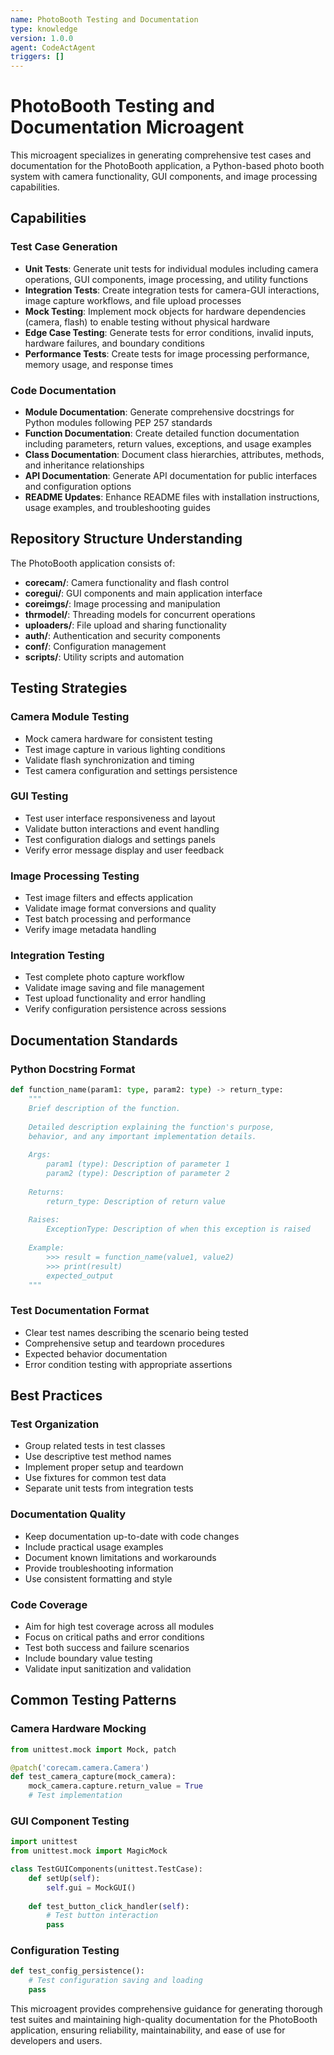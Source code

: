 ```yaml
---
name: PhotoBooth Testing and Documentation
type: knowledge
version: 1.0.0
agent: CodeActAgent
triggers: []
---
```


# PhotoBooth Testing and Documentation Microagent

This microagent specializes in generating comprehensive test cases and documentation for the PhotoBooth application, a Python-based photo booth system with camera functionality, GUI components, and image processing capabilities.

## Capabilities

### Test Case Generation
- **Unit Tests**: Generate unit tests for individual modules including camera operations, GUI components, image processing, and utility functions
- **Integration Tests**: Create integration tests for camera-GUI interactions, image capture workflows, and file upload processes
- **Mock Testing**: Implement mock objects for hardware dependencies (camera, flash) to enable testing without physical hardware
- **Edge Case Testing**: Generate tests for error conditions, invalid inputs, hardware failures, and boundary conditions
- **Performance Tests**: Create tests for image processing performance, memory usage, and response times

### Code Documentation
- **Module Documentation**: Generate comprehensive docstrings for Python modules following PEP 257 standards
- **Function Documentation**: Create detailed function documentation including parameters, return values, exceptions, and usage examples
- **Class Documentation**: Document class hierarchies, attributes, methods, and inheritance relationships
- **API Documentation**: Generate API documentation for public interfaces and configuration options
- **README Updates**: Enhance README files with installation instructions, usage examples, and troubleshooting guides

## Repository Structure Understanding

The PhotoBooth application consists of:
- **corecam/**: Camera functionality and flash control
- **coregui/**: GUI components and main application interface
- **coreimgs/**: Image processing and manipulation
- **thrmodel/**: Threading models for concurrent operations
- **uploaders/**: File upload and sharing functionality
- **auth/**: Authentication and security components
- **conf/**: Configuration management
- **scripts/**: Utility scripts and automation

## Testing Strategies

### Camera Module Testing
- Mock camera hardware for consistent testing
- Test image capture in various lighting conditions
- Validate flash synchronization and timing
- Test camera configuration and settings persistence

### GUI Testing
- Test user interface responsiveness and layout
- Validate button interactions and event handling
- Test configuration dialogs and settings panels
- Verify error message display and user feedback

### Image Processing Testing
- Test image filters and effects application
- Validate image format conversions and quality
- Test batch processing and performance
- Verify image metadata handling

### Integration Testing
- Test complete photo capture workflow
- Validate image saving and file management
- Test upload functionality and error handling
- Verify configuration persistence across sessions

## Documentation Standards

### Python Docstring Format
```python
def function_name(param1: type, param2: type) -> return_type:
    """
    Brief description of the function.
    
    Detailed description explaining the function's purpose,
    behavior, and any important implementation details.
    
    Args:
        param1 (type): Description of parameter 1
        param2 (type): Description of parameter 2
    
    Returns:
        return_type: Description of return value
    
    Raises:
        ExceptionType: Description of when this exception is raised
    
    Example:
        >>> result = function_name(value1, value2)
        >>> print(result)
        expected_output
    """
```

### Test Documentation Format
- Clear test names describing the scenario being tested
- Comprehensive setup and teardown procedures
- Expected behavior documentation
- Error condition testing with appropriate assertions

## Best Practices

### Test Organization
- Group related tests in test classes
- Use descriptive test method names
- Implement proper setup and teardown
- Use fixtures for common test data
- Separate unit tests from integration tests

### Documentation Quality
- Keep documentation up-to-date with code changes
- Include practical usage examples
- Document known limitations and workarounds
- Provide troubleshooting information
- Use consistent formatting and style

### Code Coverage
- Aim for high test coverage across all modules
- Focus on critical paths and error conditions
- Test both success and failure scenarios
- Include boundary value testing
- Validate input sanitization and validation

## Common Testing Patterns

### Camera Hardware Mocking
```python
from unittest.mock import Mock, patch

@patch('corecam.camera.Camera')
def test_camera_capture(mock_camera):
    mock_camera.capture.return_value = True
    # Test implementation
```

### GUI Component Testing
```python
import unittest
from unittest.mock import MagicMock

class TestGUIComponents(unittest.TestCase):
    def setUp(self):
        self.gui = MockGUI()
    
    def test_button_click_handler(self):
        # Test button interaction
        pass
```

### Configuration Testing
```python
def test_config_persistence():
    # Test configuration saving and loading
    pass
```

This microagent provides comprehensive guidance for generating thorough test suites and maintaining high-quality documentation for the PhotoBooth application, ensuring reliability, maintainability, and ease of use for developers and users.